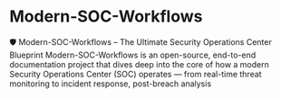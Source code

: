 # Modern-SOC-Workflows
🛡️ Modern-SOC-Workflows – The Ultimate Security Operations Center Blueprint Modern-SOC-Workflows is an open-source, end-to-end documentation project that dives deep into the core of how a modern Security Operations Center (SOC) operates — from real-time threat monitoring to incident response, post-breach analysis
